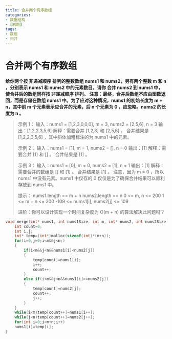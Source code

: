 ```yaml
---
title: 合并两个有序数组
categories:
- 数据结构
- [刷题]
tags:
- 数组
- 归并
---
```

# 合并两个有序数组

**给你两个按 非递减顺序 排列的整数数组 nums1 和 nums2，另有两个整数 m 和 n ，分别表示 nums1 和 nums2 中的元素数目。请你 合并 nums2 到 nums1 中，使合并后的数组同样按 非递减顺序 排列。**
**注意：最终，合并后数组不应由函数返回，而是存储在数组 nums1 中。为了应对这种情况，nums1 的初始长度为 m + n，其中前 m 个元素表示应合并的元素，后 n 个元素为 0 ，应忽略。nums2 的长度为 n 。**

> 示例 1：
> 输入：nums1 = [1,2,3,0,0,0], m = 3, nums2 = [2,5,6], n = 3
> 输出：[1,2,2,3,5,6]
> 解释：需要合并 [1,2,3] 和 [2,5,6] 。
> 合并结果是 [1,2,2,3,5,6] ，其中斜体加粗标注的为 nums1 中的元素。
>
> 示例 2：
> 输入：nums1 = [1], m = 1, nums2 = [], n = 0
> 输出：[1]
> 解释：需要合并 [1] 和 [] 。
> 合并结果是 [1] 。
>
> 示例 3：
> 输入：nums1 = [0], m = 0, nums2 = [1], n = 1
> 输出：[1]
> 解释：需要合并的数组是 [] 和 [1] 。
> 合并结果是 [1] 。
> 注意，因为 m = 0 ，所以 nums1 中没有元素。nums1 中仅存的 0 仅仅是为了确保合并结果可以顺利存放到 nums1 中。
>
> 提示：
> nums1.length == m + n
> nums2.length == n
> 0 <= m, n <= 200
> 1 <= m + n <= 200
> -109 <= nums1[i], nums2[j] <= 109
>
> 
>
> 进阶：你可以设计实现一个时间复杂度为 O(m + n) 的算法解决此问题吗？
>
> 

```c
void merge(int* nums1, int nums1Size, int m, int* nums2, int nums2Size, int n){
    int count=0;
    int i,j;
    int* temp=(int*)malloc(sizeof(int)*(m+n));
    for(i=0,j=0;i<m&&j<n;)
    {
        if(i<m&&j<n&&nums1[i]<nums2[j])
        {
            temp[count]=nums1[i];
            i++;
            count++;
        }
        else if(i<m&&j<n&&nums1[i]>=nums2[j])
        {
            temp[count]=nums2[j];
            count++;
            j++;
        }
    }
    while(i<m)temp[count++]=nums1[i++];
    while(j<n)temp[count++]=nums2[j++];
    for(int i=0;i<m+n;i++)
    nums1[i]=temp[i];
}
```

